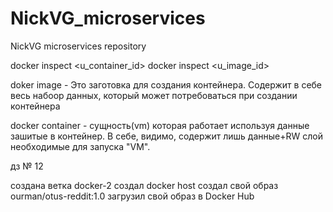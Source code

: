 # NickVG_microservices
NickVG microservices repository

docker inspect <u_container_id>
docker inspect <u_image_id>

doker image - Это заготовка для создания контейнера. Содержит в себе весь набоор данных, который может потребоваться при создании контейнера

docker container - сущность(vm) которая работает используя данные зашитые в контейнер. В себе, видимо, содержит лишь данные+RW слой необходимые для запуска "VM".

дз № 12

создана ветка docker-2
cоздал docker host
создал свой образ ourman/otus-reddit:1.0
загрузил свой образ в Docker Hub
